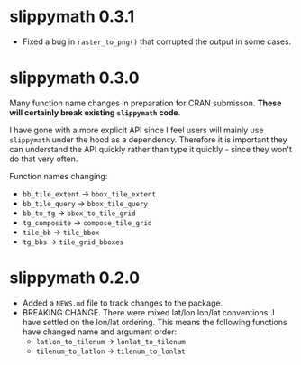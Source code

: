 # slippymath 0.3.1

* Fixed a bug in `raster_to_png()` that corrupted the output in some cases.

# slippymath 0.3.0

Many function name changes in preparation for CRAN submisson. **These will certainly break existing `slippymath` code**. 

I have gone with a more explicit API since I feel users will mainly use
`slippymath` under the hood as a dependency. Therefore it is important they can
understand the API quickly rather than type it quickly - since they won't do
that very often.

Function names changing:
* `bb_tile_extent` -> `bbox_tile_extent`
* `bb_tile_query` -> `bbox_tile_query`
* `bb_to_tg` -> `bbox_to_tile_grid`
* `tg_composite` -> `compose_tile_grid`
* `tile_bb` -> `tile_bbox`
* `tg_bbs` -> `tile_grid_bboxes`


# slippymath 0.2.0

* Added a `NEWS.md` file to track changes to the package.
* BREAKING CHANGE. There were mixed lat/lon lon/lat conventions. I have settled on the lon/lat ordering. This means the following functions have changed name and argument order: 
    - `latlon_to_tilenum` -> `lonlat_to_tilenum`
    - `tilenum_to_latlon`  -> `tilenum_to_lonlat`

